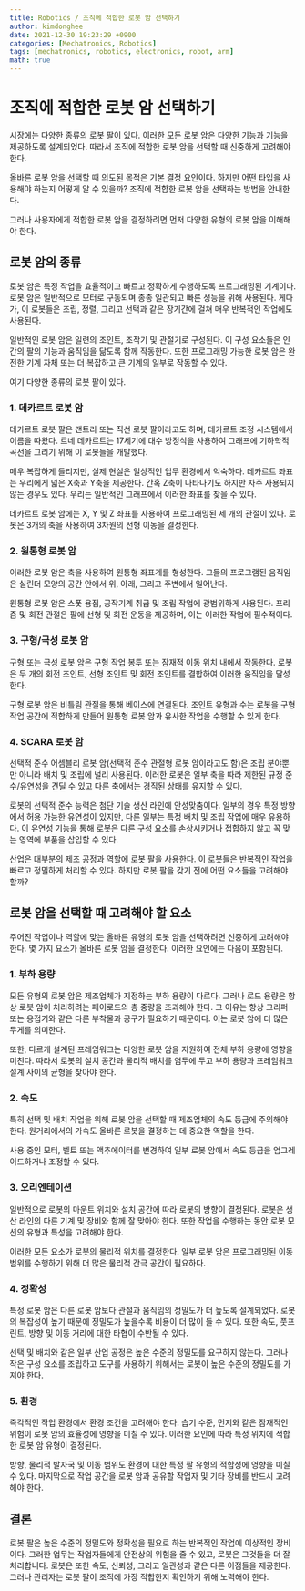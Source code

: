 ```yaml
---
title: Robotics / 조직에 적합한 로봇 암 선택하기
author: kimdonghee
date: 2021-12-30 19:23:29 +0900
categories: [Mechatronics, Robotics]
tags: [mechatronics, robotics, electronics, robot, arm]
math: true
---
```


# **조직에 적합한 로봇 암 선택하기**

시장에는 다양한 종류의 로봇 팔이 있다. 이러한 모든 로봇 암은 다양한 기능과 기능을 제공하도록 설계되었다. 따라서 조직에 적합한 로봇 암을 선택할 때 신중하게 고려해야 한다.

올바른 로봇 암을 선택할 때 의도된 목적은 기본 결정 요인이다. 하지만 어떤 타입을 사용해야 하는지 어떻게 알 수 있을까? 조직에 적합한 로봇 암을 선택하는 방법을 안내한다.

그러나 사용자에게 적합한 로봇 암을 결정하려면 먼저 다양한 유형의 로봇 암을 이해해야 한다.

## **로봇 암의 종류**

로봇 암은 특정 작업을 효율적이고 빠르고 정확하게 수행하도록 프로그래밍된 기계이다. 로봇 암은 일반적으로 모터로 구동되며 종종 일관되고 빠른 성능을 위해 사용된다. 게다가, 이 로봇들은 조립, 정렬, 그리고 선택과 같은 장기간에 걸쳐 매우 반복적인 작업에도 사용된다.

일반적인 로봇 암은 일련의 조인트, 조작기 및 관절기로 구성된다. 이 구성 요소들은 인간의 팔의 기능과 움직임을 닮도록 함께 작동한다. 또한 프로그래밍 가능한 로봇 암은 완전한 기계 자체 또는 더 복잡하고 큰 기계의 일부로 작동할 수 있다.

여기 다양한 종류의 로봇 팔이 있다.

### **1. 데카르트 로봇 암**

데카르트 로봇 팔은 갠트리 또는 직선 로봇 팔이라고도 하며, 데카르트 조정 시스템에서 이름을 따왔다. 르네 데카르트는 17세기에 대수 방정식을 사용하여 그래프에 기하학적 곡선을 그리기 위해 이 로봇들을 개발했다.

매우 복잡하게 들리지만, 실제 현실은 일상적인 업무 환경에서 익숙하다. 데카르트 좌표는 우리에게 넓은 X축과 Y축을 제공한다. 간혹 Z축이 나타나기도 하지만 자주 사용되지 않는 경우도 있다. 우리는 일반적인 그래프에서 이러한 좌표를 찾을 수 있다.

데카르트 로봇 암에는 X, Y 및 Z 좌표를 사용하여 프로그래밍된 세 개의 관절이 있다. 로봇은 3개의 축을 사용하여 3차원의 선형 이동을 결정한다.

### **2. 원통형 로봇 암**

이러한 로봇 암은 축을 사용하여 원통형 좌표계를 형성한다. 그들의 프로그램된 움직임은 실린더 모양의 공간 안에서 위, 아래, 그리고 주변에서 일어난다.  

원통형 로봇 암은 스폿 용접, 공작기계 취급 및 조립 작업에 광범위하게 사용된다. 프리즘 및 회전 관절은 팔에 선형 및 회전 운동을 제공하며, 이는 이러한 작업에 필수적이다.

### **3. 구형/극성 로봇 암**

구형 또는 극성 로봇 암은 구형 작업 봉투 또는 잠재적 이동 위치 내에서 작동한다. 로봇은 두 개의 회전 조인트, 선형 조인트 및 회전 조인트를 결합하여 이러한 움직임을 달성한다.

구형 로봇 암은 비틀림 관절을 통해 베이스에 연결된다. 조인트 유형과 수는 로봇을 구형 작업 공간에 적합하게 만들어 원통형 로봇 암과 유사한 작업을 수행할 수 있게 한다.

### **4. SCARA 로봇 암**

선택적 준수 어셈블리 로봇 암(선택적 준수 관절형 로봇 암이라고도 함)은 조립 분야뿐만 아니라 배치 및 조립에 널리 사용된다. 이러한 로봇은 일부 축을 따라 제한된 규정 준수/유연성을 견딜 수 있고 다른 축에서는 경직된 상태를 유지할 수 있다.

로봇의 선택적 준수 능력은 첨단 기술 생산 라인에 안성맞춤이다. 일부의 경우 특정 방향에서 허용 가능한 유연성이 있지만, 다른 일부는 특정 배치 및 조립 작업에 매우 유용하다. 이 유연성 기능을 통해 로봇은 다른 구성 요소를 손상시키거나 접합하지 않고 꼭 맞는 영역에 부품을 삽입할 수 있다.

산업은 대부분의 제조 공정과 역할에 로봇 팔을 사용한다. 이 로봇들은 반복적인 작업을 빠르고 정밀하게 처리할 수 있다. 하지만 로봇 팔을 갖기 전에 어떤 요소들을 고려해야 할까?

## **로봇 암을 선택할 때 고려해야 할 요소**

주어진 작업이나 역할에 맞는 올바른 유형의 로봇 암을 선택하려면 신중하게 고려해야 한다. 몇 가지 요소가 올바른 로봇 암을 결정한다. 이러한 요인에는 다음이 포함된다.

### **1. 부하 용량**

모든 유형의 로봇 암은 제조업체가 지정하는 부하 용량이 다르다. 그러나 로드 용량은 항상 로봇 암이 처리하려는 페이로드의 총 중량을 초과해야 한다. 그 이유는 항상 그리퍼 또는 용접기와 같은 다른 부착물과 공구가 필요하기 때문이다. 이는 로봇 암에 더 많은 무게를 의미한다.

또한, 다르게 설계된 프레임워크는 다양한 로봇 암을 지원하여 전체 부하 용량에 영향을 미친다. 따라서 로봇의 설치 공간과 물리적 배치를 염두에 두고 부하 용량과 프레임워크 설계 사이의 균형을 찾아야 한다.

### **2. 속도**

특히 선택 및 배치 작업을 위해 로봇 암을 선택할 때 제조업체의 속도 등급에 주의해야 한다. 원거리에서의 가속도 올바른 로봇을 결정하는 데 중요한 역할을 한다.

사용 중인 모터, 벨트 또는 액추에이터를 변경하여 일부 로봇 암에서 속도 등급을 업그레이드하거나 조정할 수 있다.

### **3. 오리엔테이션**

일반적으로 로봇의 마운트 위치와 설치 공간에 따라 로봇의 방향이 결정된다. 로봇은 생산 라인의 다른 기계 및 장비와 함께 잘 맞아야 한다. 또한 작업을 수행하는 동안 로봇 모션의 유형과 특성을 고려해야 한다.

이러한 모든 요소가 로봇의 물리적 위치를 결정한다. 일부 로봇 암은 프로그래밍된 이동 범위를 수행하기 위해 더 많은 물리적 간극 공간이 필요하다.

### **4. 정확성**

특정 로봇 암은 다른 로봇 암보다 관절과 움직임의 정밀도가 더 높도록 설계되었다. 로봇의 복잡성이 높기 때문에 정밀도가 높을수록 비용이 더 많이 들 수 있다. 또한 속도, 풋프린트, 방향 및 이동 거리에 대한 타협이 수반될 수 있다.

선택 및 배치와 같은 일부 산업 공정은 높은 수준의 정밀도를 요구하지 않는다. 그러나 작은 구성 요소를 조립하고 도구를 사용하기 위해서는 로봇이 높은 수준의 정밀도를 가져야 한다.

### **5. 환경**

즉각적인 작업 환경에서 환경 조건을 고려해야 한다. 습기 수준, 먼지와 같은 잠재적인 위험이 로봇 암의 효율성에 영향을 미칠 수 있다. 이러한 요인에 따라 특정 위치에 적합한 로봇 암 유형이 결정된다.

방향, 물리적 발자국 및 이동 범위도 환경에 대한 특정 팔 유형의 적합성에 영향을 미칠 수 있다. 마지막으로 작업 공간을 로봇 암과 공유할 작업자 및 기타 장비를 반드시 고려해야 한다.

## **결론**

로봇 팔은 높은 수준의 정밀도와 정확성을 필요로 하는 반복적인 작업에 이상적인 장비이다. 그러한 업무는 작업자들에게 안전상의 위험을 줄 수 있고, 로봇은 그것들을 더 잘 처리합니다. 로봇은 또한 속도, 신뢰성, 그리고 일관성과 같은 다른 이점들을 제공한다. 그러나 관리자는 로봇 팔이 조직에 가장 적합한지 확인하기 위해 노력해야 한다.
